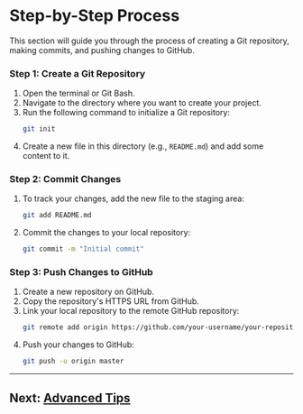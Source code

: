 # Step-by-Step Process

This section will guide you through the process of creating a Git repository, making commits, and pushing changes to GitHub.

### Step 1: Create a Git Repository
1. Open the terminal or Git Bash.
2. Navigate to the directory where you want to create your project.
3. Run the following command to initialize a Git repository:
   ```bash
   git init
   ```
4. Create a new file in this directory (e.g., `README.md`) and add some content to it.

### Step 2: Commit Changes
1. To track your changes, add the new file to the staging area:
   ```bash
   git add README.md
   ```
2. Commit the changes to your local repository:
   ```bash
   git commit -m "Initial commit"
   ```

### Step 3: Push Changes to GitHub
1. Create a new repository on GitHub.
2. Copy the repository's HTTPS URL from GitHub.
3. Link your local repository to the remote GitHub repository:
   ```bash
   git remote add origin https://github.com/your-username/your-repository.git
   ```
4. Push your changes to GitHub:
   ```bash
   git push -u origin master
   ```

---

## Next: [Advanced Tips](advanced-tips.md)
